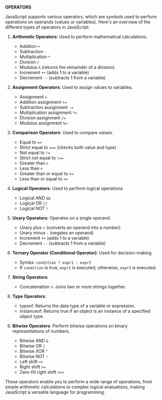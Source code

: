 **OPERATORS**

JavaScript supports various operators, which are symbols used to perform operations on operands (values or variables). Here's an overview of the different types of operators in JavaScript:

1. **Arithmetic Operators**: Used to perform mathematical calculations.

   - Addition `+`
   - Subtraction `-`
   - Multiplication `*`
   - Division `/`
   - Modulus `%` (returns the remainder of a division)
   - Increment `++` (adds 1 to a variable)
   - Decrement `--` (subtracts 1 from a variable)

2. **Assignment Operators**: Used to assign values to variables.

   - Assignment `=`
   - Addition assignment `+=`
   - Subtraction assignment `-=`
   - Multiplication assignment `*=`
   - Division assignment `/=`
   - Modulus assignment `%=`

3. **Comparison Operators**: Used to compare values.

   - Equal to `==`
   - Strict equal to `===` (checks both value and type)
   - Not equal to `!=`
   - Strict not equal to `!==`
   - Greater than `>`
   - Less than `<`
   - Greater than or equal to `>=`
   - Less than or equal to `<=`

4. **Logical Operators**: Used to perform logical operations.

   - Logical AND `&&`
   - Logical OR `||`
   - Logical NOT `!`

5. **Unary Operators**: Operates on a single operand.

   - Unary plus `+` (converts an operand into a number)
   - Unary minus `-` (negates an operand)
   - Increment `++` (adds 1 to a variable)
   - Decrement `--` (subtracts 1 from a variable)

6. **Ternary Operator (Conditional Operator)**: Used for decision-making.

   - Syntax: `condition ? expr1 : expr2`
   - If `condition` is true, `expr1` is executed; otherwise, `expr2` is executed.

7. **String Operators**:

   - Concatenation `+`: Joins two or more strings together.

8. **Type Operators**:

   - typeof: Returns the data type of a variable or expression.
   - instanceof: Returns true if an object is an instance of a specified object type.

9. **Bitwise Operators**: Perform bitwise operations on binary representations of numbers.
   - Bitwise AND `&`
   - Bitwise OR `|`
   - Bitwise XOR `^`
   - Bitwise NOT `~`
   - Left shift `<<`
   - Right shift `>>`
   - Zero-fill right shift `>>>`

These operators enable you to perform a wide range of operations, from simple arithmetic calculations to complex logical evaluations, making JavaScript a versatile language for programming.